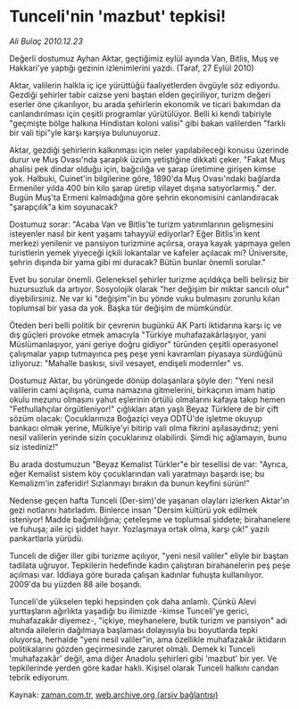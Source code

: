 # Tunceli'nin 'mazbut' tepkisi!

*Ali Bulaç 2010.12.23*

<td class="columnist-detail">
<p>Değerli dostumuz Ayhan Aktar, geçtiğimiz eylül ayında Van, Bitlis, Muş ve Hakkari'ye yaptığı gezinin izlenimlerini yazdı. (Taraf, 27 Eylül 2010)</p>
<p>
<div id="haberMetinDiv">
<p>Aktar, valilerin halkla iç içe yürüttüğü faaliyetlerden övgüyle söz ediyordu. Gezdiği şehirler tabir caizse yeni baştan elden geçiriliyor, turizm değeri eserler öne çıkarılıyor, bu arada şehirlerin ekonomik ve ticari bakımdan da canlandırılması için çeşitli programlar yürütülüyor. Belli ki kendi tabiriyle "geçmişte bölge halkına Hindistan koloni valisi" gibi bakan valilerden "farklı bir vali tipi"yle karşı karşıya bulunuyoruz. 
<p>Aktar, gezdiği şehirlerin kalkınması için neler yapılabileceği konusu üzerinde durur ve Muş Ovası'nda şaraplık üzüm yetiştiğine dikkati çeker. "Fakat Muş ahalisi pek dindar olduğu için, bağcılığa ve şarap üretimine girişen kimse yok. Halbuki, Cuinet'in bilgilerine göre, 1890'da Muş Ovası'ndaki bağlarda Ermeniler yılda 400 bin kilo şarap üretip vilayet dışına satıyorlarmış." der. Bugün Muş'ta Ermeni kalmadığına göre şehrin ekonomisini canlandıracak "şarapçılık"a kim soyunacak?
<p>Dostumuz sorar: "Acaba Van ve Bitlis'te turizm yatırımlarının gelişmesini isteyenler nasıl bir kent yaşamı tahayyül ediyorlar? Eğer Bitlis'in kent merkezi yenilenir ve pansiyon turizmine açılırsa, oraya kayak yapmaya gelen turistlerin yemek yiyeceği içkili lokantalar ve kafeler açılacak mı? Üniversite, şehrin dışında bir yama gibi mi duracak? Bütün bunlar önemli sorular."
<p>Evet bu sorular önemli. Geleneksel şehirler turizme açıldıkça belli belirsiz bir huzursuzluk da artıyor. Sosyolojik olarak "her değişim bir miktar sancılı olur" diyebilirsiniz. Ne var ki "değişim"in bu yönde vuku bulmasını zorunlu kılan toplumsal bir yasa da yok. Başka tür değişim de mümkündür.
<p>Öteden beri belli politik bir çevrenin bugünkü AK Parti iktidarına karşı iç ve dış güçleri provoke etmek amacıyla "Türkiye muhafazakârlaşıyor, yani Müslümanlaşıyor, yani geriye doğru gidiyor" türünden çeşitli operasyonel çalışmalar yapıp tutmayınca peş peşe yeni kavramları piyasaya sürdüğünü izliyoruz: "Mahalle baskısı, sivil vesayet, endişeli modernler" vs.
<p>Dostumuz Aktar, bu yörüngede dönüp dolaşanlara şöyle der: "Yeni nesil valilerin cami açılışına, cuma namazına gitmelerini, birkaçının imam hatip okulu mezunu olmasını yahut eşlerinin örtülü olmalarını kafaya takıp hemen "Fethullahçılar örgütleniyor!" çığlıkları atan yaşlı Beyaz Türklere de bir çift sözüm olacak: Çocuklarınıza Boğaziçi veya ODTÜ'de işletme okuyup bankacı olmak yerine, Mülkiye'yi bitirip vali olma fikrini aşılasaydınız; yeni nesil valilerin yerinde sizin çocuklarınız olabilirdi. Şimdi hiç ağlamayın, bunu siz istediniz!"
<p>Bu arada dostumuzun "Beyaz Kemalist Türkler"e bir tesellisi de var: "Ayrıca, eğer Kemalist sistem köy çocuklarından vali yaratmayı başardı ise; bu Kemalizm'in zaferidir! Sızlanmayı bırakın da bunun keyfini sürün!"
<p>Nedense geçen hafta Tunceli (Der-sim)'de yaşanan olayları izlerken Aktar'ın gezi notlarını hatırladım. Binlerce insan "Dersim kültürü yok edilmek isteniyor! Madde bağımlılığına; çeteleşme ve toplumsal şiddete; birahanelere ve fuhuşa; aile içi şiddet hayır. Yozlaşmaya ortak olma, karşı çık!" yazılı pankartlarla yürüdü.
<p>Tunceli de diğer iller gibi turizme açılıyor, "yeni nesil valiler" eliyle bir baştan tadilata uğruyor. Tepkilerin hedefinde kadın çalıştıran birahanelerin peş peşe açılması var. İddiaya göre burada çalışan kadınlar fuhuşta kullanılıyor. 2009'da bu yüzden 88 aile boşandı.
<p>Tunceli'de yükselen tepki hepsinden çok daha anlamlı. Çünkü Alevi yurttaşların ağırlıkta yaşadığı bu ilimizde -kimse Tunceli'ye gerici, muhafazakâr diyemez-, "içkiye, meyhanelere, butik turizm ve pansiyon" adı altında ailelerin dağılmaya başlaması dolayısıyla bu boyutlarda tepki oluyorsa, herhalde "yeni nesil valiler"in, ama özellikle muhafazakâr iktidarın politikalarını gözden geçirmesinde zaruret olmalı. Demek ki Tunceli 'muhafazakâr' değil, ama diğer Anadolu şehirleri gibi 'mazbut' bir yer. Ve tepkilerinde yerden göre kadar haklı. Kişisel olarak Tunceli halkını candan tebrik ediyorum.</p></p></p></p></p></p></p></p></p></p></div>
</p>
<a href="http://web.archive.org/web/20101229024204/mailto:a.bulac@zaman.com.tr">
</a></td>

Kaynak: [zaman.com.tr](http://zaman.com.tr/yazar.do?yazino=1068772), [web.archive.org (arşiv bağlantısı)](http://web.archive.org/web/20101229024204/http://www.zaman.com.tr:80/yazar.do?yazino=1068772)
